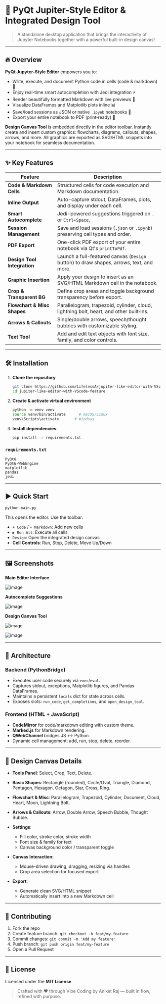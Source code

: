 # 🚀 PyQt Jupiter-Style Editor & Integrated Design Tool

> A standalone desktop application that brings the interactivity of Jupyter Notebooks together with a powerful built‑in design canvas!

---

## 🔥 Overview

**PyQt Jupyter-Style Editor** empowers you to:

* Write, execute, and document Python code in cells (code & markdown) 🐍
* Enjoy real-time smart autocompletion with Jedi integration ⚡
* Render beautifully formatted Markdown with live previews 📝
* Visualize DataFrames and Matplotlib plots inline 📊
* Save/load sessions as JSON or native `.ipynb` notebooks 💾
* Export your entire notebook to PDF (print‑ready) 📄

**Design Canvas Tool** is embedded directly in the editor toolbar. Instantly create and insert custom graphics: flowcharts, diagrams, callouts, shapes, arrows, and more. All graphics are exported as SVG/HTML snippets into your notebook for seamless documentation.

---

## ✨ Key Features

| Feature                     | Description                                                                             |
| --------------------------- | --------------------------------------------------------------------------------------- |
| **Code & Markdown Cells**   | Structured cells for code execution and Markdown documentation.                         |
| **Inline Output**           | Auto-capture stdout, DataFrames, plots, and display under each cell.                    |
| **Smart Autocomplete**      | Jedi-powered suggestions triggered on `.` or `Ctrl+Space`.                              |
| **Session Management**      | Save and load sessions (`.json` or `.ipynb`) preserving cell types and order.           |
| **PDF Export**              | One-click PDF export of your entire notebook via Qt's `printToPdf`.                     |
| **Design Tool Integration** | Launch a full-featured canvas (`Design` button) to draw shapes, arrows, text, and more. |
| **Graphic Insertion**       | Apply your design to insert as an SVG/HTML Markdown cell in the notebook.               |
| **Crop & Transparent BG**   | Define crop areas and toggle background transparency before export.                     |
| **Flowchart & Misc Shapes** | Parallelogram, trapezoid, cylinder, cloud, lightning bolt, heart, and other built‑ins.  |
| **Arrows & Callouts**       | Single/double arrows, speech/thought bubbles with customizable styling.                 |
| **Text Tool**               | Add and edit text objects with font size, family, and color controls.                   |

---

## 🛠️ Installation

1. **Clone the repository**

   ```bash
   git clone https://github.com/LifelessA/jupiter-like-editor-with-VScode-feature.git
   cd jupiter-like-editor-with-VScode-feature
   ```

2. **Create & activate virtual environment**

   ```bash
   python -m venv venv
   source venv/bin/activate      # macOS/Linux
   venv\Scripts\activate       # Windows
   ```

3. **Install dependencies**

   ```bash
   pip install -r requirements.txt
   ```

### `requirements.txt`

```
PyQt6
PyQt6-WebEngine
matplotlib
pandas
jedi
```

---

## ▶️ Quick Start

```bash
python main.py
```

This opens the editor. Use the toolbar:

* `+ Code` / `+ Markdown`: Add new cells
* `▶ Run All`: Execute all cells
* `Design`: Open the integrated design canvas
* **Cell Controls**: Run, Stop, Delete, Move Up/Down

---

## 🖼️ Screenshots

**Main Editor Interface**

![image](https://github.com/user-attachments/assets/d8e1176d-e6f4-4f82-8fc9-f35aec147ff6)


**Autocomplete Suggestions**

![image](https://github.com/user-attachments/assets/208ba602-d9ff-4eba-aaef-4994e5d2f05d)


**Design Canvas Tool**

![image](https://github.com/user-attachments/assets/22504d76-78cc-4100-83b6-d8d5181b41c4)

![image](https://github.com/user-attachments/assets/741eda2c-e933-4709-af9e-b4e263e631a0)



---

## 📐 Architecture

### Backend (PythonBridge)

* Executes user code securely via `exec`/`eval`.
* Captures stdout, exceptions, Matplotlib figures, and Pandas DataFrames.
* Maintains a persistent `locals` dict for state across cells.
* Exposes slots: `run_code`, `get_completions`, and `open_design_tool`.

### Frontend (HTML + JavaScript)

* **CodeMirror** for code/markdown editing with custom theme.
* **Marked.js** for Markdown rendering.
* **QWebChannel** bridges JS ↔ Python.
* Dynamic cell management: add, run, stop, delete, reorder.

---

## 🎨 Design Canvas Details

* **Tools Panel**: Select, Crop, Text, Delete.
* **Basic Shapes**: Rectangle (rounded), Circle/Oval, Triangle, Diamond, Pentagon, Hexagon, Octagon, Star, Cross, Ring.
* **Flowchart & Misc**: Parallelogram, Trapezoid, Cylinder, Document, Cloud, Heart, Moon, Lightning Bolt.
* **Arrows & Callouts**: Arrow, Double Arrow, Speech Bubble, Thought Bubble.
* **Settings**:

  * Fill color, stroke color, stroke width
  * Font size & family for text
  * Canvas background color / transparent toggle
* **Canvas Interaction**:

  * Mouse-driven drawing, dragging, resizing via handles
  * Crop area selection for focused export
* **Export**:

  * Generate clean SVG/HTML snippet
  * Automatically insert into a new Markdown cell

---

## 🤝 Contributing

1. Fork the repo
2. Create feature branch: `git checkout -b feat/my-feature`
3. Commit changes: `git commit -m 'Add my feature'`
4. Push branch: `git push origin feat/my-feature`
5. Open a Pull Request

---

## 📄 License

Licensed under the **MIT License**.

> Crafted with ❤️ through Vibe Coding by Aniket Raj — built in flow, refined with purpose.
